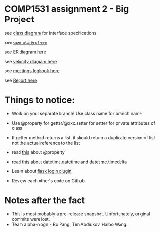 # COMP1531 assignment 2 - Big Project
see [class diagram](https://www.lucidchart.com/invitations/accept/3f054598-b604-424b-acae-10c90fe9ebd1) for interface specifications

see [user stories here](https://docs.google.com/document/d/1-xCL5TUQW7dBIzek46KquRXLuT3c2PC21-ilOKh6axc/edit?usp=sharing)

see [ER diagram here](https://www.lucidchart.com/invitations/accept/fb9342d0-e7cd-4ff2-88d2-4feeafc93007)

see [velocity diagram here](https://docs.google.com/spreadsheets/d/17xc18-VCT1XvFTutepsPFV9n2XsfTQJRlcxeSqiSEW8/edit?usp=sharing)

see [meetings logbook here](https://docs.google.com/document/d/1JDCiqSBxQkQRHWb6RoqxxzEvtsTah4nRJ60EHZGrDv4/edit?usp=sharing)

see [Report here](https://docs.google.com/document/d/1kqb2wzgOyMva34J6NQ1DzZinxCdykRRoUhzdmoXQflo/edit?usp=sharing)

# Things to notice:
* Work on your separate branch! Use class name for branch name
* Use @property for getter/@xxx.setter for setter for private attributes of class
* If getter method returns a list, it should return a duplicate version of list not the actual reference to the list
* read [this](https://www.python-course.eu/python3_properties.php) about @property
* read [this](https://docs.python.org/3/library/datetime.html) about datetime.datetime and datetime.timedelta
* Learn about [flask login plugin](https://flask-login.readthedocs.io/en/latest/)

* Review each other's code on Github

# Notes after the fact

* This is most probably a pre-release snapshot. Unfortunately, original commits were lost.
* Team alpha-nlogn - Bo Pang, Tim Abdiukov, Haibo Wang.

